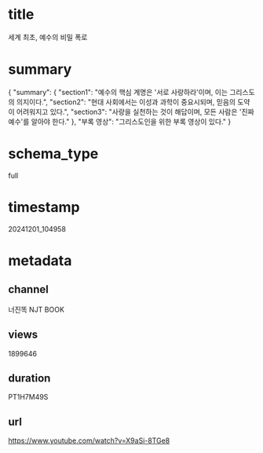 
# title
세계 최초, 예수의 비밀 폭로

# summary
{
    "summary": {
        "section1": "예수의 핵심 계명은 '서로 사랑하라'이며, 이는 그리스도의 의지이다.",
        "section2": "현대 사회에서는 이성과 과학이 중요시되며, 믿음의 도약이 어려워지고 있다.",
        "section3": "사랑을 실천하는 것이 해답이며, 모든 사람은 '진짜 예수'를 알아야 한다."
    },
    "부록 영상": "그리스도인을 위한 부록 영상이 있다."
}

# schema_type
full

# timestamp
20241201_104958

# metadata

## channel
너진똑 NJT BOOK

## views
1899646

## duration
PT1H7M49S

## url
https://www.youtube.com/watch?v=X9aSi-8TGe8